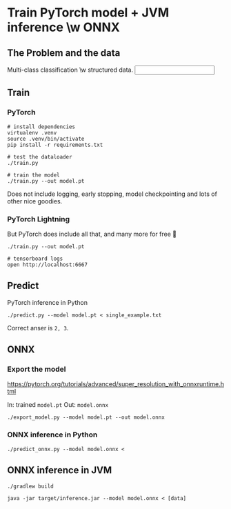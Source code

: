 # Train PyTorch model + JVM inference \w ONNX


## The Problem and the data

Multi-class classification \w structured data.
<input data format>

## Train


### PyTorch

```
# install dependencies
virtualenv .venv
source .venv/bin/activate
pip install -r requirements.txt

# test the dataloader
./train.py

# train the model
./train.py --out model.pt
```

Does not include logging, early stopping, model checkpointing and lots of other nice goodies.

### PyTorch Lightning

But PyTorch does include all that, and many more for free :tada:

```
./train.py --out model.pt

# tensorboard logs
open http://localhost:6667
```

## Predict

PyTorch inference in Python

```
./predict.py --model model.pt < single_example.txt
```

Correct anser is `2, 3`.

## ONNX

### Export the model
https://pytorch.org/tutorials/advanced/super_resolution_with_onnxruntime.html

In: trained `model.pt`
Out: `model.onnx`

`./export_model.py --model model.pt --out model.onnx`


### ONNX inference in Python

`./predict_onnx.py --model model.onnx < `


## ONNX inference in JVM


```
./gradlew build

java -jar target/inference.jar --model model.onnx < [data]
```